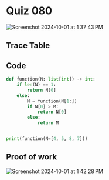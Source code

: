 # Quiz 080

<img width="max" alt="Screenshot 2024-10-01 at 1 37 43 PM" src="https://github.com/user-attachments/assets/23b7264b-9084-4a28-8f65-2d0a5c46a3a8">

## Trace Table



## Code

```py
def function(N: list[int]) -> int:
    if len(N) == 1:
        return N[0]
    else:
        M = function(N[1:])
        if N[0] > M:
            return N[0]
        else:
            return M


print(function(N=[4, 5, 8, 7]))
```


## Proof of work
<img width="max" alt="Screenshot 2024-10-01 at 1 42 28 PM" src="https://github.com/user-attachments/assets/c5d12d90-8310-4676-9616-a094ad65b584">
